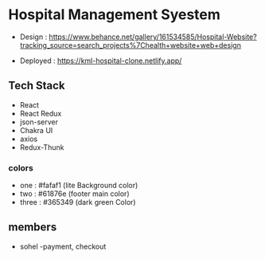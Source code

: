 # Hospital Management Syestem

- Design : https://www.behance.net/gallery/161534585/Hospital-Website?tracking_source=search_projects%7Chealth+website+web+design

- Deployed : https://kml-hospital-clone.netlify.app/

## Tech Stack

- React
- React Redux
- json-server
- Chakra UI
- axios
- Redux-Thunk

### colors

- one : #fafaf1 (lite Background color)
- two : #61876e (footer main color)
- three : #365349 (dark green Color)

## members

- sohel -payment, checkout
